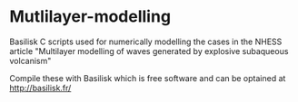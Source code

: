 # Mutlilayer-modelling
Basilisk C scripts used for numerically modelling the cases in the NHESS article "Multilayer modelling of waves generated by explosive subaqueous volcanism"

Compile these with Basilisk which is free software and can be optained at http://basilisk.fr/



